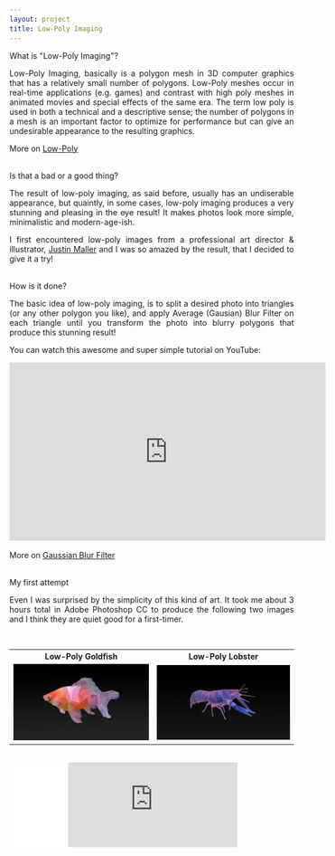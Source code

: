 ```yaml
---
layout: project
title: Low-Poly Imaging
---
```


<div class="message">
  What is "Low-Poly Imaging"?
</div>
<p style="text-align:justify;">Low-Poly Imaging, basically is a polygon mesh in 3D computer graphics that has a relatively small number of polygons. Low-Poly meshes occur in real-time applications (e.g. games) and contrast with high poly meshes in animated movies and special effects of the same era. The term low poly is used in both a technical and a descriptive sense; the number of polygons in a mesh is an important factor to optimize for performance but can give an undesirable appearance to the resulting graphics.</p>

<p style="text-align:justify;">More on <a href="https://en.wikipedia.org/wiki/Low_poly" target="_blank">Low-Poly</a></p>

<br>

<div class="message">
  Is that a bad or a good thing?
</div>
<p style="text-align:justify;">The result of low-poly imaging, as said before, usually has an undiserable appearance, but quaintly, in some cases, low-poly imaging produces a very stunning and pleasing in the eye result! It makes photos look more simple, minimalistic and modern-age-ish.</p>

<p style="text-align:justify;">I first encountered low-poly images from a professional art director & illustrator, <a href="http://justinmaller.com/" target="_blank">Justin Maller</a> and I was so amazed by the result, that I decided to give it a try!</p>

<br>

<div class="message">
  How is it done?
</div>
<p style="text-align:justify;">The basic idea of low-poly imaging, is to split a desired photo into triangles (or any other polygon you like), and apply Average (Gausian) Blur Filter on each triangle until you transform the photo into blurry polygons that produce this stunning result!</p>

<p style="text-align:justify;">You can watch this awesome and super simple tutorial on YouTube:</p>

<iframe width="560" height="315" src="https://www.youtube.com/embed/MSAGUhzA-90" frameborder="0" allowfullscreen></iframe>

<p style="text-align:justify;">More on <a href="https://en.wikipedia.org/wiki/Gaussian_blur" target="_blank">Gaussian Blur Filter</a></p>

<br>

<div class="message">
  My first attempt
</div>
<p style="text-align:justify;">Even I was surprised by the simplicity of this kind of art. It took me about 3 hours total in Adobe Photoshop CC to produce the following two images and I think they are quiet good for a first-timer.</p>
<div>
<br>

<table align="center">
  <tr>
    <th>Low-Poly Goldfish</th>
    <th>Low-Poly Lobster</th>		
  </tr>

  <tr>
    <td align="center"><a href="../projects/Goldfish.png"><img src="Goldfish.png"></a></td>
    <td align="center"><a href="../projects/Lobster.png"><img src="Lobster.png"></a></td>	
  </tr>
  </table>
  <br>

<div>

<iframe src="//www.facebook.com/plugins/share_button.php?href=http://stefanos990.com/projects/low-poly&amp;layout=button_count&amp;appId=460671367340473&amp;text=Low-Poly Imaging" scrolling="no" frameborder="0" style="border:none; overflow:hidden; width:100px;" allowTransparency="true"></iframe>

<iframe id="tweet-button" allowtransparency="true" frameborder="0" scrolling="no" src="http://platform.twitter.com/widgets/tweet_button.html?via=stefanos990&amp;count=horizontal&amp;url=http://stefanos990.com/projects/low-poly&amp;text=Low-Poly Imaging"></iframe>
</div>

<script>
  (function(i,s,o,g,r,a,m){i['GoogleAnalyticsObject']=r;i[r]=i[r]||function(){
  (i[r].q=i[r].q||[]).push(arguments)},i[r].l=1*new Date();a=s.createElement(o),
  m=s.getElementsByTagName(o)[0];a.async=1;a.src=g;m.parentNode.insertBefore(a,m)
  })(window,document,'script','//www.google-analytics.com/analytics.js','ga');

  ga('create', 'UA-58975019-1', 'auto');
  ga('send', 'pageview');

</script>